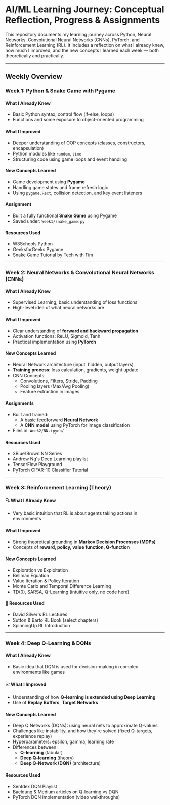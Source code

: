 # AI/ML Learning Journey: Conceptual Reflection, Progress & Assignments

This repository documents my learning journey across Python, Neural Networks, Convolutional Neural Networks (CNNs), PyTorch, and Reinforcement Learning (RL). It includes a reflection on what I already knew, how much I improved, and the new concepts I learned each week — both theoretically and practically.

---

##  Weekly Overview

###  Week 1: Python & Snake Game with Pygame

####  What I Already Knew
- Basic Python syntax, control flow (if-else, loops)
- Functions and some exposure to object-oriented programming

#### What I Improved
- Deeper understanding of OOP concepts (classes, constructors, encapsulation)
- Python modules like `random`, `time`
- Structuring code using game loops and event handling

#### New Concepts Learned
- Game development using **Pygame**
- Handling game states and frame refresh logic
- Using `pygame.Rect`, collision detection, and key event listeners

####  Assignment
- Built a fully functional **Snake Game** using Pygame
- Saved under: `Week1/snake_game.py`

#### Resources Used
- W3Schools Python
- GeeksforGeeks Pygame
- Snake Game Tutorial by Tech with Tim

---

### Week 2: Neural Networks & Convolutional Neural Networks (CNNs)

#### What I Already Knew
- Supervised Learning, basic understanding of loss functions
- High-level idea of what neural networks are

#### What I Improved
- Clear understanding of **forward and backward propagation**
- Activation functions: ReLU, Sigmoid, Tanh
- Practical implementation using **PyTorch**

#### New Concepts Learned
- Neural Network architecture (input, hidden, output layers)
- **Training process**: loss calculation, gradients, weight update
- CNN Concepts:
  - Convolutions, Filters, Stride, Padding
  - Pooling layers (Max/Avg Pooling)
  - Feature extraction in images

#### Assignments
- Built and trained:
  - A basic feedforward **Neural Network**
  - A **CNN model** using PyTorch for image classification
- Files in: `Week2/NN.ipynb/`

#### Resources Used
- 3Blue1Brown NN Series
- Andrew Ng's Deep Learning playlist
- TensorFlow Playground
- PyTorch CIFAR-10 Classifier Tutorial

---

### Week 3: Reinforcement Learning (Theory)

#### 🔍 What I Already Knew
- Very basic intuition that RL is about agents taking actions in environments

#### What I Improved
- Strong theoretical grounding in **Markov Decision Processes (MDPs)**
- Concepts of **reward, policy, value function, Q-function**

#### New Concepts Learned
- Exploration vs Exploitation
- Bellman Equation
- Value Iteration & Policy Iteration
- Monte Carlo and Temporal Difference Learning
- TD(0), SARSA, Q-Learning (intuitive only, no code here)

#### 📁 Resources Used
- David Silver's RL Lectures
- Sutton & Barto RL Book (select chapters)
- SpinningUp RL Introduction

---

###  Week 4: Deep Q-Learning & DQNs

####  What I Already Knew
- Basic idea that DQN is used for decision-making in complex environments like games

#### 📈 What I Improved
- Understanding of how **Q-learning is extended using Deep Learning**
- Use of **Replay Buffers**, **Target Networks**

#### New Concepts Learned
- Deep Q Networks (DQNs): using neural nets to approximate Q-values
- Challenges like instability, and how they're solved (fixed Q-targets, experience replay)
- Hyperparameters: epsilon, gamma, learning rate
- Differences between:
  - **Q-learning** (tabular)
  - **Deep Q-learning** (theory)
  - **Deep Q-Network (DQN)** (architecture)

#### Resources Used
- Sentdex DQN Playlist
- Baeldung & Medium articles on Q-learning vs DQN
- PyTorch DQN implementation (video walkthroughs)
